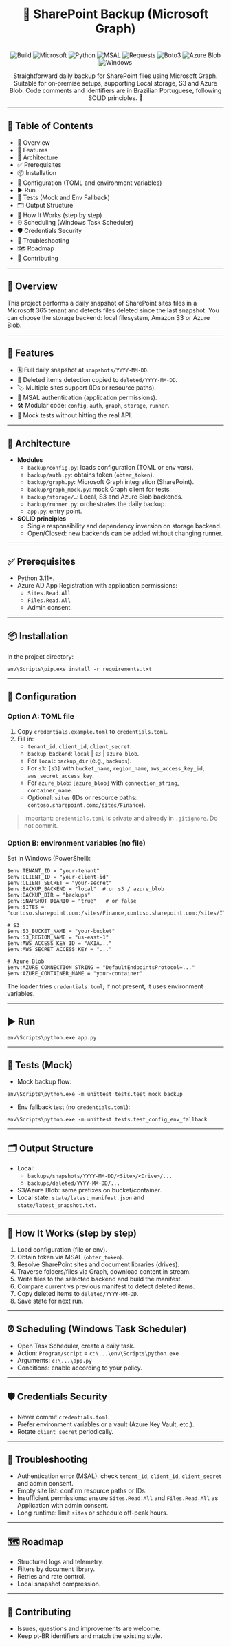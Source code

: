 <div align="center">

# 🚀 SharePoint Backup (Microsoft Graph)

<br/>

<!-- Replace USER/REPO with your GitHub repository -->
<img alt="Build" src="https://github.com/Falcao74/ProjetoBackupSharepoint/actions/workflows/ci.yml/badge.svg" />

<img alt="Microsoft" src="https://img.shields.io/badge/Microsoft%20365-Graph-blue?logo=microsoft" />
<img alt="Python" src="https://img.shields.io/badge/Python-3.11%2B-3776AB?logo=python&logoColor=white" />
<img alt="MSAL" src="https://img.shields.io/badge/Auth-MSAL-green" />
<img alt="Requests" src="https://img.shields.io/badge/HTTP-requests-000000?logo=python" />
<img alt="Boto3" src="https://img.shields.io/badge/AWS-boto3-ff9900?logo=amazonaws&logoColor=white" />
<img alt="Azure Blob" src="https://img.shields.io/badge/Azure-Blob%20Storage-0078D4?logo=microsoftazure&logoColor=white" />
<img alt="Windows" src="https://img.shields.io/badge/Windows-PowerShell-00A4EF?logo=windows&logoColor=white" />

<br/>

Straightforward daily backup for SharePoint files using Microsoft Graph. Suitable for on‑premise setups, supporting Local storage, S3 and Azure Blob. Code comments and identifiers are in Brazilian Portuguese, following SOLID principles. 🧩

</div>

---

## 🧭 Table of Contents
- 🎯 Overview
- 🌟 Features
- 🧱 Architecture
- ✅ Prerequisites
- 📦 Installation
- 🔐 Configuration (TOML and environment variables)
- ▶️ Run
- 🧪 Tests (Mock and Env Fallback)
- 🗂️ Output Structure
- 🔄 How It Works (step by step)
- ⏰ Scheduling (Windows Task Scheduler)
- 🛡️ Credentials Security
- 🧰 Troubleshooting
- 🗺️ Roadmap
- 🤝 Contributing

---

## 🎯 Overview
This project performs a daily snapshot of SharePoint sites files in a Microsoft 365 tenant and detects files deleted since the last snapshot. You can choose the storage backend: local filesystem, Amazon S3 or Azure Blob.

---

## 🌟 Features
- 🗓️ Full daily snapshot at `snapshots/YYYY-MM-DD`.
- 🧹 Deleted items detection copied to `deleted/YYYY-MM-DD`.
- 🏷️ Multiple sites support (IDs or resource paths).
- 🔐 MSAL authentication (application permissions).
- 🛠️ Modular code: `config`, `auth`, `graph`, `storage`, `runner`.
- 🧪 Mock tests without hitting the real API.

---

## 🧱 Architecture
- **Modules**
  - `backup/config.py`: loads configuration (TOML or env vars).
  - `backup/auth.py`: obtains token (`obter_token`).
  - `backup/graph.py`: Microsoft Graph integration (SharePoint).
  - `backup/graph_mock.py`: mock Graph client for tests.
  - `backup/storage/…`: Local, S3 and Azure Blob backends.
  - `backup/runner.py`: orchestrates the daily backup.
  - `app.py`: entry point.
- **SOLID principles**
  - Single responsibility and dependency inversion on storage backend.
  - Open/Closed: new backends can be added without changing runner.

---

## ✅ Prerequisites
- Python 3.11+.
- Azure AD App Registration with application permissions:
  - `Sites.Read.All`
  - `Files.Read.All`
  - Admin consent.

---

## 📦 Installation
In the project directory:
```
env\Scripts\pip.exe install -r requirements.txt
```

---

## 🔐 Configuration
### Option A: TOML file
1. Copy `credentials.example.toml` to `credentials.toml`.
2. Fill in:
   - `tenant_id`, `client_id`, `client_secret`.
   - `backup_backend`: `local` | `s3` | `azure_blob`.
   - For `local`: `backup_dir` (e.g., `backups`).
   - For `s3`: `[s3]` with `bucket_name`, `region_name`, `aws_access_key_id`, `aws_secret_access_key`.
   - For `azure_blob`: `[azure_blob]` with `connection_string`, `container_name`.
   - Optional: `sites` (IDs or resource paths: `contoso.sharepoint.com:/sites/Finance`).

> Important: `credentials.toml` is private and already in `.gitignore`. Do not commit.

### Option B: environment variables (no file)
Set in Windows (PowerShell):
```
$env:TENANT_ID = "your-tenant"
$env:CLIENT_ID = "your-client-id"
$env:CLIENT_SECRET = "your-secret"
$env:BACKUP_BACKEND = "local"  # or s3 / azure_blob
$env:BACKUP_DIR = "backups"
$env:SNAPSHOT_DIARIO = "true"   # or false
$env:SITES = "contoso.sharepoint.com:/sites/Finance,contoso.sharepoint.com:/sites/IT"

# S3
$env:S3_BUCKET_NAME = "your-bucket"
$env:S3_REGION_NAME = "us-east-1"
$env:AWS_ACCESS_KEY_ID = "AKIA..."
$env:AWS_SECRET_ACCESS_KEY = "..."

# Azure Blob
$env:AZURE_CONNECTION_STRING = "DefaultEndpointsProtocol=..."
$env:AZURE_CONTAINER_NAME = "your-container"
```
The loader tries `credentials.toml`; if not present, it uses environment variables.

---

## ▶️ Run
```
env\Scripts\python.exe app.py
```

---

## 🧪 Tests (Mock)
- Mock backup flow:
```
env\Scripts\python.exe -m unittest tests.test_mock_backup
```
- Env fallback test (no `credentials.toml`):
```
env\Scripts\python.exe -m unittest tests.test_config_env_fallback
```

---

## 🗂️ Output Structure
- Local:
  - `backups/snapshots/YYYY-MM-DD/<Site>/<Drive>/...`
  - `backups/deleted/YYYY-MM-DD/...`
- S3/Azure Blob: same prefixes on bucket/container.
- Local state: `state/latest_manifest.json` and `state/latest_snapshot.txt`.

---

## 🔄 How It Works (step by step)
1. Load configuration (file or env).
2. Obtain token via MSAL (`obter_token`).
3. Resolve SharePoint sites and document libraries (drives).
4. Traverse folders/files via Graph, download content in stream.
5. Write files to the selected backend and build the manifest.
6. Compare current vs previous manifest to detect deleted items.
7. Copy deleted items to `deleted/YYYY-MM-DD`.
8. Save state for next run.

---

## ⏰ Scheduling (Windows Task Scheduler)
- Open Task Scheduler, create a daily task.
- Action: `Program/script` = `c:\...\env\Scripts\python.exe`
- Arguments: `c:\...\app.py`
- Conditions: enable according to your policy.

---

## 🛡️ Credentials Security
- Never commit `credentials.toml`.
- Prefer environment variables or a vault (Azure Key Vault, etc.).
- Rotate `client_secret` periodically.

---

## 🧰 Troubleshooting
- Authentication error (MSAL): check `tenant_id`, `client_id`, `client_secret` and admin consent.
- Empty site list: confirm resource paths or IDs.
- Insufficient permissions: ensure `Sites.Read.All` and `Files.Read.All` as Application with admin consent.
- Long runtime: limit `sites` or schedule off-peak hours.

---

## 🗺️ Roadmap
- Structured logs and telemetry.
- Filters by document library.
- Retries and rate control.
- Local snapshot compression.

---

## 🤝 Contributing
- Issues, questions and improvements are welcome.
- Keep pt‑BR identifiers and match the existing style.